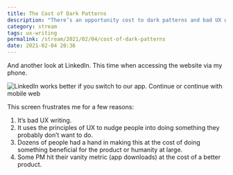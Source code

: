 ```yaml
---
title: The Cost of Dark Patterns 
description: "There’s an opportunity cost to dark patterns and bad UX writing"
category: stream
tags: ux-writing
permalink: /stream/2021/02/04/cost-of-dark-patterns
date: 2021-02-04 20:36
---
```


And another look at LinkedIn. This time when accessing the website via my phone. 

![LinkedIn works better if you switch to our app. Continue or continue with mobile web](https://res.cloudinary.com/derekkedziora/image/upload/v1612463367/Blog%20Assets/2021-02-04/continue-or-continue_idzkhe.png)

This screen frustrates me for a few reasons: 
1. It’s bad UX writing.
2. It uses the principles of UX to nudge people into doing something they probably don’t want to do. 
3. Dozens of people had a hand in making this at the cost of doing something beneficial for the product or humanity at large. 
4. Some PM hit their vanity metric (app downloads) at the cost of a better product. 